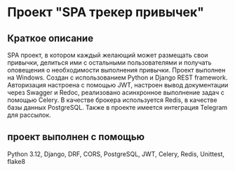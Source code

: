 # Проект "SPA трекер привычек"
## Краткое описание
SPA проект, в котором каждый желающий может размещать свои привычки,
делиться ими с остальными пользователями и получать оповещения о необходимости выполнения привычки. Проект выполнен на Windows.
Создан с использованием Python и Django REST framework.
Авторизация настроена с помощью JWT, настроен вывод документации через Swagger и Redoc,
реализовано асинхронное выполнение задач с помощью Celery.
В качестве брокера используется Redis, в качестве базы данных PostgreSQL. 
Также в проекте имеется интеграция Telegram для рассылок.
## проект выполнен с помощью
Python 3.12,
Django,
DRF,
CORS,
PostgreSQL,
JWT,
Celery,
Redis,
Unittest,
flake8
